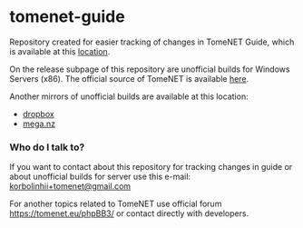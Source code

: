 # tomenet-guide

Repository created for easier tracking of changes in TomeNET Guide, which is available at this [location](https://tomenet.eu/guide.php).

On the release subpage of this repository are unofficial builds for Windows Servers (x86). The official source of TomeNET is available [here](https://tomenet.eu/downloads.php).

Another mirrors of unofficial builds are available at this location:
* [dropbox](https://www.dropbox.com/sh/sgki3q57c8e8jgb/AACIW3WkVozKFD2Rvo1SdnAna?dl=0)
* [mega.nz](https://mega.nz/#F!BJMWUSiC!vHGvSggkboSFV19uSC10sA)

### Who do I talk to? ###
If you want to contact about this repository for tracking changes in guide or about unofficial builds for server use this e-mail: korbolinhii+tomenet@gmail.com

For another topics related to TomeNET use official forum https://tomenet.eu/phpBB3/ or contact directly with developers.

